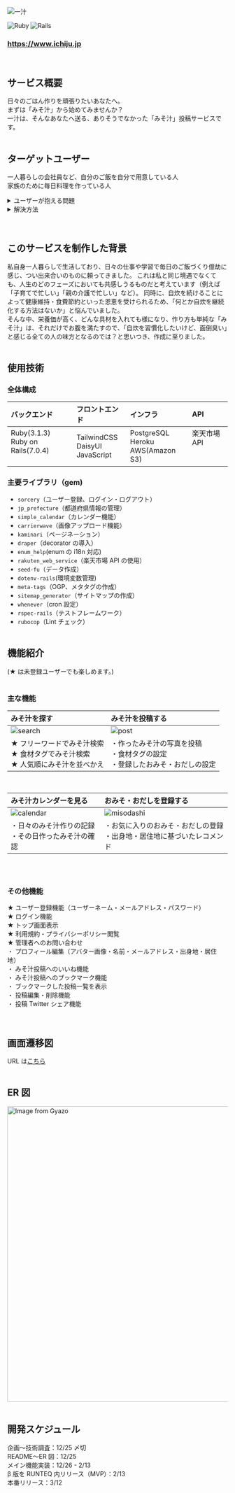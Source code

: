 ![一汁](app/assets/images/og_image.png)

![Ruby](https://img.shields.io/badge/Ruby-v3.1.3-red)
![Rails](https://img.shields.io/badge/Rails-v7.0.4-critical)

### https://www.ichiju.jp

<br />

## サービス概要

日々のごはん作りを頑張りたいあなたへ。<br>
まずは「みそ汁」から始めてみませんか？<br>
一汁は、そんなあなたへ送る、ありそうでなかった「みそ汁」投稿サービスです。
<br>
<br />

## ターゲットユーザー

一人暮らしの会社員など、自分のご飯を自分で用意している人<br>
家族のために毎日料理を作っている人

<details>
<summary>ユーザーが抱える問題</summary>

- 健康や節約のために、自炊をしようと思っているが、日々忙殺されて習慣化できない
- 家庭料理のレシピがマンネリ化してしまう。

</details>

<details>
<summary>解決方法</summary>
「一汁」では、上記の問題に対して、みそ汁を用いた解決方法を提案します。

- みそ汁は非常にシンプルな作り方にも関わらず、たくさんの具材を入れることで栄養価の高いおかずとしても成り立つので、自炊習慣をつけるのに最適な一品です。「一汁」に作ったみそ汁を投稿し、「みそ汁カレンダー」を日々埋めていくことで、自炊継続を可視化することができます。また作ったみそ汁をユーザーに見てもらうことで、自炊のモチベーションアップに繋がります。
- 「一汁」に投稿されたみそ汁を閲覧し、作りたいレシピをブックマークすることができるので、明日作るみそ汁レシピに困ることはありません。また、みそ汁に欠かせない「おみそ」や「おだし」を探すこともでき、いつもとは違うみそ汁づくりにチャレンジすることもできます。
</details>
<br>
<br />

## このサービスを制作した背景

私自身一人暮らしで生活しており、日々の仕事や学習で毎日のご飯づくり億劫に感じ、つい出来合いのものに頼ってきました。
これは私と同じ境遇でなくても、人生のどのフェーズにおいても共感しうるものだと考えています（例えば「子育てで忙しい」「親の介護で忙しい」など）。
同時に、自炊を続けることによって健康維持・食費節約といった恩恵を受けられるため、「何とか自炊を継続化する方法はないか」と悩んでいました。<br>
そんな中、栄養価が高く、どんな具材を入れても様になり、作り方も単純な「みそ汁」は、それだけでお腹を満たすので、「自炊を習慣化したいけど、面倒臭い」と感じる全ての人の味方となるのでは？と思いつき、作成に至りました。
<br>
<br />

## 使用技術

### 全体構成

| バックエンド                                | フロントエンド                       | インフラ                               | API                      |
| :------------------------------------------ | :----------------------------------- | :------------------------------------- | :----------------------- |
| Ruby(3.1.3)<br>Ruby on Rails(7.0.4)<br><br> | TailwindCSS<br>DaisyUI<br>JavaScript | PostgreSQL<br>Heroku<br>AWS(Amazon S3) | 楽天市場 API<br><br><br> |

### 主要ライブラリ（gem)

- `sorcery`（ユーザー登録、ログイン・ログアウト）
- `jp_prefecture`（都道府県情報の管理）
- `simple_calendar`（カレンダー機能）
- `carrierwave`（画像アップロード機能）
- `kaminari`（ページネーション）
- `draper`（decorator の導入）
- `enum_help`(enum の i18n 対応)
- `rakuten_web_service`（楽天市場 API の使用）
- `seed-fu`（データ作成）
- `dotenv-rails`(環境変数管理)
- `meta-tags`（OGP、メタタグの作成）
- `sitemap_generator`（サイトマップの作成）
- `whenever`（cron 設定）
- `rspec-rails`（テストフレームワーク）
- `rubocop`（Lint チェック）
  <br>
  <br />

## 機能紹介

(★ は未登録ユーザーでも楽しめます。)
<br>
<br />

### 主な機能

| みそ汁を探す                                                                       | みそ汁を投稿する                                                                 |
| :--------------------------------------------------------------------------------- | :------------------------------------------------------------------------------- |
| ![search](app/assets/images/search.gif)                                            | ![post](app/assets/images/post.gif)                                              |
| ★ フリーワードでみそ汁検索<br>★ 食材タグでみそ汁検索<br>★ 人気順にみそ汁を並べかえ | ・作ったみそ汁の写真を投稿<br>・食材タグの設定<br>・登録したおみそ・おだしの設定 |

<br>

| みそ汁カレンダーを見る                                 | おみそ・おだしを登録する                                                       |
| :----------------------------------------------------- | :----------------------------------------------------------------------------- |
| ![calendar](app/assets/images/calendar.gif)            | ![misodashi](app/assets/images/misodashi.gif)                                  |
| ・日々のみそ汁作りの記録<br>・その日作ったみそ汁の確認 | ・お気に入りのおみそ・おだしの登録<br>・出身地・居住地に基づいたレコメンド<br> |

<br>
<br />

### その他機能

★ ユーザー登録機能（ユーザーネーム・メールアドレス・パスワード）<br>
★ ログイン機能<br>
★ トップ画面表示<br>
★ 利用規約・プライバシーポリシー閲覧<br>
★ 管理者へのお問い合わせ<br>
・ プロフィール編集（アバター画像・名前・メールアドレス・出身地・居住地）<br>
・ みそ汁投稿へのいいね機能<br>
・ みそ汁投稿へのブックマーク機能<br>
・ ブックマークした投稿一覧を表示<br>
・ 投稿編集・削除機能<br>
・ 投稿 Twitter シェア機能<br>
<br>
<br />

## 画面遷移図

URL は[こちら](https://www.figma.com/file/byXYHVgoi48ftTHrX3LmpG/%E4%B8%80%E6%B1%81%EF%BC%8F%E7%94%BB%E9%9D%A2%E9%81%B7%E7%A7%BB%E5%9B%B3?node-id=0%3A1&t=DnZDzoEadONtC7uT-1)
<br>
<br />

## ER 図

<a href="https://gyazo.com/c132b74bd9731f430b637148eb0baa52"><img src="https://i.gyazo.com/c132b74bd9731f430b637148eb0baa52.png" alt="Image from Gyazo" width="676"/></a>
<br>
<br />

## 開発スケジュール

企画〜技術調査：12/25 〆切<br>
README〜ER 図：12/25<br>
メイン機能実装：12/26 - 2/13<br>
β 版を RUNTEQ 内リリース（MVP）：2/13<br>
本番リリース：3/12

